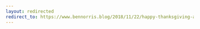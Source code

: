 ```yaml
---
layout: redirected
redirect_to: https://www.bennorris.blog/2018/11/22/happy-thanksgiving-all.html
---
```

